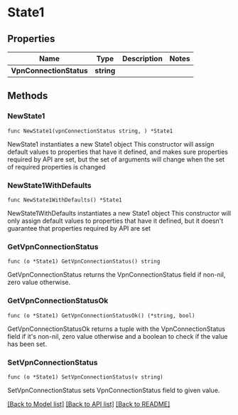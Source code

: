 # State1

## Properties

Name | Type | Description | Notes
------------ | ------------- | ------------- | -------------
**VpnConnectionStatus** | **string** |  | 

## Methods

### NewState1

`func NewState1(vpnConnectionStatus string, ) *State1`

NewState1 instantiates a new State1 object
This constructor will assign default values to properties that have it defined,
and makes sure properties required by API are set, but the set of arguments
will change when the set of required properties is changed

### NewState1WithDefaults

`func NewState1WithDefaults() *State1`

NewState1WithDefaults instantiates a new State1 object
This constructor will only assign default values to properties that have it defined,
but it doesn't guarantee that properties required by API are set

### GetVpnConnectionStatus

`func (o *State1) GetVpnConnectionStatus() string`

GetVpnConnectionStatus returns the VpnConnectionStatus field if non-nil, zero value otherwise.

### GetVpnConnectionStatusOk

`func (o *State1) GetVpnConnectionStatusOk() (*string, bool)`

GetVpnConnectionStatusOk returns a tuple with the VpnConnectionStatus field if it's non-nil, zero value otherwise
and a boolean to check if the value has been set.

### SetVpnConnectionStatus

`func (o *State1) SetVpnConnectionStatus(v string)`

SetVpnConnectionStatus sets VpnConnectionStatus field to given value.



[[Back to Model list]](../README.md#documentation-for-models) [[Back to API list]](../README.md#documentation-for-api-endpoints) [[Back to README]](../README.md)


